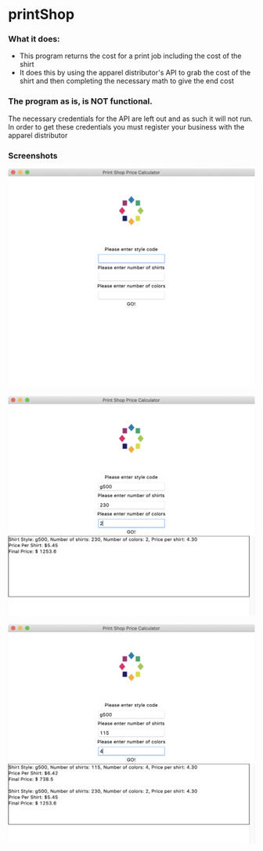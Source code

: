 # printShop

### What it does:

- This program returns the cost for a print job including the cost of the shirt
- It does this by using the apparel distributor's API to grab the cost of the shirt and then completing the necessary math to give the end cost

### The program as is, is NOT functional.

<p>The necessary credentials for the API are left out and as such it will not run. In order to get these credentials you must register your business with the apparel distributor</p>

### Screenshots

![Start](start.png "start")

![First](first.png "first")

![Second](second.png "second")

